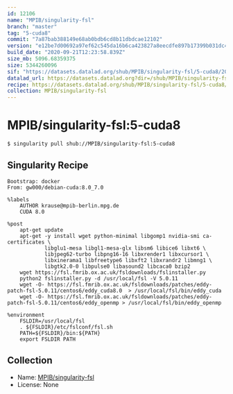 ```yaml
---
id: 12106
name: "MPIB/singularity-fsl"
branch: "master"
tag: "5-cuda8"
commit: "7a87bab388149e68ab0bdb6cd8b11dbdcae12102"
version: "e12be7d00692a97ef62c545da16b6ca423827a8eecdfe897b17399b031dc4511"
build_date: "2020-09-21T12:23:58.839Z"
size_mb: 5096.68359375
size: 5344260096
sif: "https://datasets.datalad.org/shub/MPIB/singularity-fsl/5-cuda8/2020-09-21-7a87bab3-e12be7d0/e12be7d00692a97ef62c545da16b6ca423827a8eecdfe897b17399b031dc4511.sif"
datalad_url: https://datasets.datalad.org?dir=/shub/MPIB/singularity-fsl/5-cuda8/2020-09-21-7a87bab3-e12be7d0/
recipe: https://datasets.datalad.org/shub/MPIB/singularity-fsl/5-cuda8/2020-09-21-7a87bab3-e12be7d0/Singularity
collection: MPIB/singularity-fsl
---
```


# MPIB/singularity-fsl:5-cuda8

```bash
$ singularity pull shub://MPIB/singularity-fsl:5-cuda8
```

## Singularity Recipe

```singularity
Bootstrap: docker
From: gw000/debian-cuda:8.0_7.0

%labels
    AUTHOR krause@mpib-berlin.mpg.de
    CUDA 8.0

%post
    apt-get update
    apt-get -y install wget python-minimal libgomp1 nvidia-smi ca-certificates \
            libglu1-mesa libgl1-mesa-glx libsm6 libice6 libxt6 \
            libjpeg62-turbo libpng16-16 libxrender1 libxcursor1 \
            libxinerama1 libfreetype6 libxft2 libxrandr2 libmng1 \
            libgtk2.0-0 libpulse0 libasound2 libcaca0 bzip2 
    wget https://fsl.fmrib.ox.ac.uk/fsldownloads/fslinstaller.py
    python2 fslinstaller.py -d /usr/local/fsl -V 5.0.11
    wget -O- https://fsl.fmrib.ox.ac.uk/fsldownloads/patches/eddy-patch-fsl-5.0.11/centos6/eddy_cuda8.0  > /usr/local/fsl/bin/eddy_cuda
    wget -O- https://fsl.fmrib.ox.ac.uk/fsldownloads/patches/eddy-patch-fsl-5.0.11/centos6/eddy_openmp > /usr/local/fsl/bin/eddy_openmp

%environment
    FSLDIR=/usr/local/fsl
    . ${FSLDIR}/etc/fslconf/fsl.sh
    PATH=${FSLDIR}/bin:${PATH}
    export FSLDIR PATH
```

## Collection

 - Name: [MPIB/singularity-fsl](https://github.com/MPIB/singularity-fsl)
 - License: None

